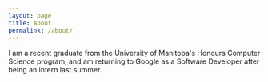 ```yaml
---
layout: page
title: About
permalink: /about/
---
```


I am a recent graduate from the University of Manitoba's Honours Computer Science program, and am returning to Google as a Software Developer after being an intern last summer.
